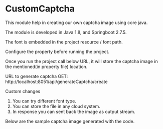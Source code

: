 # CustomCaptcha
This module help in creating our own captcha image using core java.

The module is developed in Java 1.8, and Springboot 2.7.5.

The font is embedded in the project resource / font path.

Configure the property before running the project.

Once you run the project call below URL, it will store the captcha image in the mentioned(in property file) location.

URL to generate captcha
GET: http://localhost:8051/api/generateCaptcha/create

Custom changes
1. You can try different font type.
2. You can store the file in any cloud system.
3. In response you can sent back the image as output stream.

Below are the sample captcha image generated with the code.
